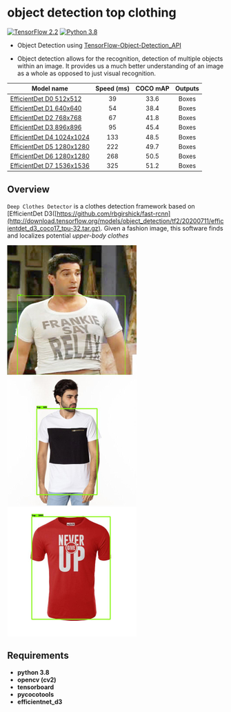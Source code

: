 
# object detection top clothing
[![TensorFlow 2.2](https://img.shields.io/badge/TensorFlow-2.2-FF6F00?logo=tensorflow)](https://github.com/tensorflow/tensorflow/releases/tag/v2.2.0)
[![Python 3.8](https://img.shields.io/badge/Python-3.8-3776AB)](https://www.python.org/downloads/release/python-360/)

- Object Detection using [TensorFlow-Object-Detection_API](https://github.com/tensorflow/models/blob/master/research/object_detection/g3doc/tf2_detection_zoo.md)

- Object detection allows for the recognition, detection of multiple objects within an image. It provides us a much better understanding of an image as a whole as opposed to just visual recognition.


Model name                                                                                                                                                                  | Speed (ms) | COCO mAP | Outputs
--------------------------------------------------------------------------------------------------------------------------------------------------------------------------- | :--------: | :----------: | :-----:
[EfficientDet D0 512x512](http://download.tensorflow.org/models/object_detection/tf2/20200711/efficientdet_d0_coco17_tpu-32.tar.gz)                                  | 39         | 33.6           | Boxes
[EfficientDet D1 640x640](http://download.tensorflow.org/models/object_detection/tf2/20200711/efficientdet_d1_coco17_tpu-32.tar.gz)                                  | 54         | 38.4           | Boxes
[EfficientDet D2 768x768](http://download.tensorflow.org/models/object_detection/tf2/20200711/efficientdet_d2_coco17_tpu-32.tar.gz)                                  | 67         | 41.8           | Boxes
[EfficientDet D3 896x896](http://download.tensorflow.org/models/object_detection/tf2/20200711/efficientdet_d3_coco17_tpu-32.tar.gz)                                  | 95         | 45.4           | Boxes
[EfficientDet D4 1024x1024](http://download.tensorflow.org/models/object_detection/tf2/20200711/efficientdet_d4_coco17_tpu-32.tar.gz)                              | 133         | 48.5           | Boxes
[EfficientDet D5 1280x1280](http://download.tensorflow.org/models/object_detection/tf2/20200711/efficientdet_d5_coco17_tpu-32.tar.gz)                             | 222         | 49.7           | Boxes
[EfficientDet D6 1280x1280](http://download.tensorflow.org/models/object_detection/tf2/20200711/efficientdet_d6_coco17_tpu-32.tar.gz)                             | 268         | 50.5           | Boxes
[EfficientDet D7 1536x1536](http://download.tensorflow.org/models/object_detection/tf2/20200711/efficientdet_d7_coco17_tpu-32.tar.gz)                             | 325         | 51.2           | Boxes


## Overview
`Deep Clothes Detector` is a clothes detection framework based on [EfficientDet D3([https://github.com/rbgirshick/fast-rcnn](http://download.tensorflow.org/models/object_detection/tf2/20200711/efficientdet_d3_coco17_tpu-32.tar.gz). Given a fashion image, this software finds and localizes potential *upper-body clothes*




<img src="images/img1.jpg" width="300" height="300"/> <img src="images/img2.jpg" width="300" height="300"/> <img src="images/img3.jpg" width="300" height="300"/> 


## Requirements

* **python 3.8**
* **opencv (cv2)**
* **tensorboard**
* **pycocotools**
* **efficientnet_d3**

